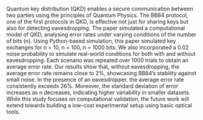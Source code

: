Quantum key distribution (QKD) enables a secure communication between two parties using the principles of Quantum Physics. The BB84 protocol, one of the first protocols in QKD, is effective not just for sharing keys but also for detecting eavesdropping. The paper simulated a computational model of QKD, analysing error rates under varying conditions of the number of bits (n). Using Python-based simulation, this paper simulated key exchanges for n = 10, n = 100, n = 1000 bits. We also incorporated a 0.02 noise probability to simulate real-world conditions for both with and without eavesdropping. Each scenario was repeated over 1000 trials to obtain an average error rate. Our results show that, without eavesdropping, the average error rate remains close to 2%, showcasing BB84’s stability against small noise. In the presence of an eavesdropper, the average error rate consistently exceeds 26%. Moreover, the standard deviation of error increases as n decreases, indicating higher variability in smaller datasets. While this study focuses on computational validation, the future work will extend towards building a low-cost experimental setup using basic optical tools.  
